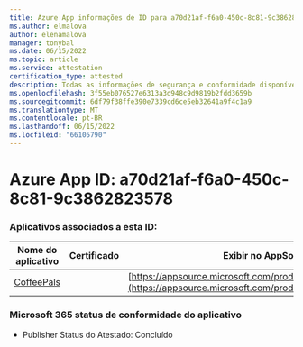 ```yaml
---
title: Azure App informações de ID para a70d21af-f6a0-450c-8c81-9c3862823578
ms.author: elmalova
author: elenamalova
manager: tonybal
ms.date: 06/15/2022
ms.topic: article
ms.service: attestation
certification_type: attested
description: Todas as informações de segurança e conformidade disponíveis para a70d21af-f6a0-450c-8c81-9c3862823578.
ms.openlocfilehash: 3f55eb076527e6313a3d948c9d9819b2fdd3659b
ms.sourcegitcommit: 6df79f38ffe390e7339cd6ce5eb32641a9f4c1a9
ms.translationtype: MT
ms.contentlocale: pt-BR
ms.lasthandoff: 06/15/2022
ms.locfileid: "66105790"
---
```

# <a name="azure-app-id-a70d21af-f6a0-450c-8c81-9c3862823578"></a>Azure App ID: a70d21af-f6a0-450c-8c81-9c3862823578


### <a name="apps-associated-with-this-id"></a>Aplicativos associados a esta ID:
| **Nome do aplicativo** | **Certificado** | **Exibir no AppSource** |
|--------------|---------------|-----------------------|
| [CoffeePals](../forward/WA200003040.md) |  | [https://appsource.microsoft.com/product/office/WA200003040](https://appsource.microsoft.com/product/office/WA200003040) |

### <a name="microsoft-365-app-compliance-status"></a>Microsoft 365 status de conformidade do aplicativo
- Publisher Status do Atestado: Concluído
